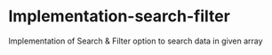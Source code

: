 # Implementation-search-filter
Implementation of Search &amp; Filter option to search data in given array
